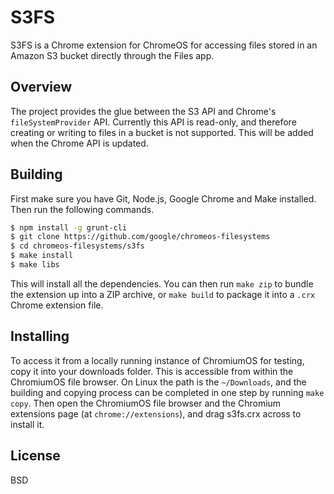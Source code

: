 # S3FS

S3FS is a Chrome extension for ChromeOS for accessing files stored in an Amazon S3 bucket directly through the Files app.

## Overview

The project provides the glue between the S3 API and Chrome's `fileSystemProvider` API. Currently this API is read-only, and therefore creating or writing to files in a bucket is not supported. This will be added when the Chrome API is updated.

## Building

First make sure you have Git, Node.js, Google Chrome and Make installed. Then run the following commands.

```bash
$ npm install -g grunt-cli
$ git clone https://github.com/google/chromeos-filesystems
$ cd chromeos-filesystems/s3fs
$ make install
$ make libs
```

This will install all the dependencies. You can then run `make zip` to bundle the extension up into a ZIP archive, or `make build` to package it into a `.crx` Chrome extension file.

## Installing

To access it from a locally running instance of ChromiumOS for testing, copy it into your downloads folder. This is accessible from within the ChromiumOS file browser. On Linux the path is the `~/Downloads`, and the building and copying process can be completed in one step by running `make copy`. Then open the ChromiumOS file browser and the Chromium extensions page (at `chrome://extensions`), and drag s3fs.crx across to install it.

## License

BSD
